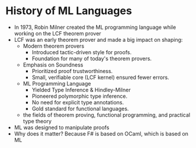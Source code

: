 # History of ML Languages

* In 1973, Robin Milner created the ML programming language while working on the LCF theorem prover
* LCF was an early theorem prover and made a big impact on shaping:
    * Modern theorem provers
        * Introduced tactic-driven style for proofs.
        * Foundation for many of today's theorem provers.
    * Emphasis on Soundness
        * Prioritized proof trustworthiness.
        * Small, verifiable core (LCF kernel) ensured fewer errors.
    * ML Programming Language
        * Yielded Type Inference & Hindley-Milner
        * Pioneered polymorphic type inference.
        * No need for explicit type annotations.
        * Gold standard for functional languages.
    *  the fields of theorem proving, functional programming, and practical type theory
* ML was designed to manipulate proofs
* Why does it matter?  Because F# is based on OCaml, which is based on ML

